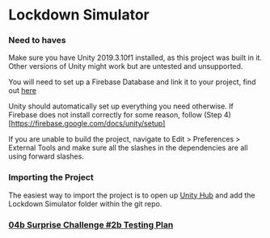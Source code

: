 # Lockdown Simulator

### Need to haves

Make sure you have Unity 2019.3.10f1 installed, as this project was built in it. Other versions of Unity might work but are untested and unsupported.

You will need to set up a Firebase Database and link it to your project, find out [here](https://firebase.google.com/docs/unity/setup)

Unity should automatically set up everything you need otherwise.
If Firebase does not install correctly for some reason, follow (Step 4)[https://firebase.google.com/docs/unity/setup]

If you are unable to build the project, navigate to Edit > Preferences > External Tools and make sure all the slashes in the dependencies are all using forward slashes.

### Importing the Project

The easiest way to import the project is to open up [Unity Hub](https://unity3d.com/get-unity/download) and add the Lockdown Simulator folder within the git repo.

### [04b Surprise Challenge #2b Testing Plan](https://docs.google.com/spreadsheets/d/1lLetkIzA8yzKw9L7GCsp-wdI_pL2tzsdSANLbGl0so0/edit?usp=sharing)
